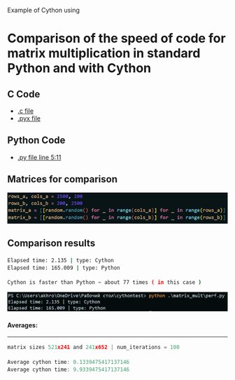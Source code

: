 Example of Cython using


# Comparison of the speed of code for matrix multiplication in standard Python and with Cython

## C Code
- [.c file](matrix_mult/lowlevel/matr_m.c)
- [.pyx file](matrix_mult/matr_mult.pyx)

## Python Code
- [.py file line 5:11](matrix_mult/perf.py)

## Matrices for comparison
![Matrix](media/matrix.png)

## Comparison results
```bash
Elapsed time: 2.135 | type: Cython
Elapsed time: 165.009 | type: Python

Cython is faster than Python ~ about 77 times ( in this case )

```

![Comparison](media/cy_py.png)

#### Averages:
-----
```go
matrix sizes 521x241 and 241x652 | num_iterations = 100 

Average cython time: 0.1339475417137146
Average cython time: 9.9339475417137146
```




